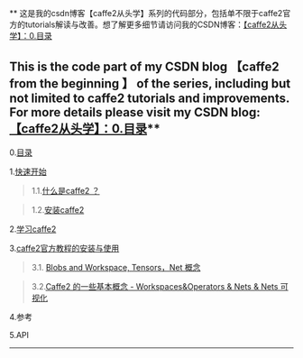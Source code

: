 ** 这是我的csdn博客【caffe2从头学】系列的代码部分，包括单不限于caffe2官方的tutorials解读与改善。想了解更多细节请访问我的CSDN博客：[【caffe2从头学】：0.目录](https://blog.csdn.net/weixin_37251044/article/details/82344428)

This is the code part of my CSDN blog 【caffe2 from the beginning 】 of the series, including but not limited to caffe2 tutorials and improvements. For more details please visit my CSDN blog:[【caffe2从头学】：0.目录](https://blog.csdn.net/weixin_37251044/article/details/82344428)**
---

 0.[目录](https://blog.csdn.net/weixin_37251044/article/details/82344428)

 1.[快速开始](https://blog.csdn.net/weixin_37251044/article/details/82344481)

> 1.1.[什么是caffe2 ？](https://blog.csdn.net/weixin_37251044/article/details/82344481)

> 1.2.[安装caffe2](https://blog.csdn.net/weixin_37251044/article/details/82259230)

 2.[学习caffe2](https://blog.csdn.net/weixin_37251044/article/details/82346301)

 3.[caffe2官方教程的安装与使用](https://blog.csdn.net/weixin_37251044/article/details/82352962)

>3.1. [Blobs and Workspace, Tensors，Net 概念](https://blog.csdn.net/weixin_37251044/article/details/82387868) 

>3.2.[Caffe2 的一些基本概念 - Workspaces&Operators & Nets & Nets 可视化](https://blog.csdn.net/weixin_37251044/article/details/82421521)

4.参考

5.API

---
